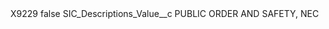 <?xml version="1.0" encoding="UTF-8"?>
<CustomMetadata xmlns="http://soap.sforce.com/2006/04/metadata" xmlns:xsi="http://www.w3.org/2001/XMLSchema-instance" xmlns:xsd="http://www.w3.org/2001/XMLSchema">
    <label>X9229</label>
    <protected>false</protected>
    <values>
        <field>SIC_Descriptions_Value__c</field>
        <value xsi:type="xsd:string">PUBLIC ORDER AND SAFETY, NEC</value>
    </values>
</CustomMetadata>
